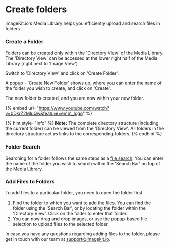 # Create folders

ImageKit.io's Media Library helps you efficiently upload and search files in folders.

### Create a Folder <a id="create-a-folder"></a>

Folders can be created only within the 'Directory View' of the Media Library. The 'Directory View' can be accessed at the lower right half of the Media Library \(right next to 'Image View'\)

Switch to 'Directory View' and click on 'Create Folder'.

A popup - 'Create New Folder' shows up, where you can enter the name of the folder you wish to create, and click on 'Create'.

The new folder is created, and you are now within your new folder.

{% embed url="https://www.youtube.com/watch?v=0DkrZ2MluQw&feature=emb\_logo" %}

{% hint style="info" %}
**Note:** The complete directory structure \(including the current folder\) can be viewed from the 'Directory View'. All folders in the directory structure act as links to the corresponding folders.
{% endhint %}

### Folder Search <a id="folder-search"></a>

Searching for a folder follows the same steps as a [file search](search-update-and-delete.md#file-search). You can enter the name of the folder you wish to search within the 'Search Bar' on top of the Media Library.

### Add Files to Folders <a id="add-files-to-folders"></a>

To add files to a particular folder, you need to open the folder first.

1. Find the folder to which you want to add the files. You can find the folder using the 'Search Bar', or by locating the folder within the 'Directory View'. Click on the folder to enter that folder.
2. You can now drag and drop images, or use the popup-based file selection to upload files to the selected folder.

In case you have any questions regarding adding files to the folder, please get in touch with our team at [support@imagekit.io](mailto:customer-support@imagekit.io).


